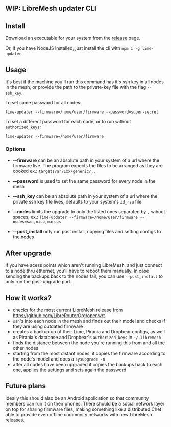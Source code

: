 ## WIP: LibreMesh updater CLI

## Install

Download an executable for your system from the [release]() page.

Or, if you have NodeJS installed, just install the cli with `npm i -g lime-updater`.

## Usage

It's best if the machine you'll run this command has it's ssh key in all nodes in the mesh, or provide the path to the private-key file with the flag `--ssh_key`.

To set same password for all nodes:

`lime-updater --firmware=/home/user/firmware --password=super-secret`

To set a different password for each node, or to run without `authorized_keys`:

`lime-updater --firmware=/home/user/firmware`

### Options

- **--firmware** can be an absolute path in your system of a url where the firmware live. The program expects the files to be arranged as they are cooked ex.: `targets/ar71xx/generic/..`

- **--password** is used to set the same password for every node in the mesh

- **--ssh_key** can be an absolute path in your system of a url where the private ssh key file lives, defaults to your system's `id_rsa` file

- **--nodes** limits the upgrade to only the listed ones separated by `,` wihout spaces; ex.: `lime-updater --firmware=/home/user/firmware --nodes=san,nico,marcos`

- **--post_install** only run post install, copying files and setting configs to the nodes

## After upgrade

If you have acess points which aren't running LibreMesh, and just connect to a node thru ethernet, you'll have to reboot them manually. In case sending the backups back to the nodes fail, you can use `--post_install` to only run the post-upgrade part.

## How it works?

- checks for the most current LibreMesh release from https://github.com/LibreRouterOrg/openwrt
- `ssh`'s into each node in the mesh and finds out their model and checks if they are using outdated firmware
- creates a backup up of their Lime, Pirania and Dropbear configs, as well as Pirania's database and Dropbear's `authorized_keys` in `~/.libremesh`
- finds the distance between the node you're running this from and all the other nodes
- starting from the most distant nodes, it copies the firmware according to the node's model and does a `sysupgrade -n`
- after all nodes have been upgraded it copies the backups back to each one, applies the settings and sets again the password

## Future plans

Ideally this should also be an Android application so that community members can run it on their phones. There should be a social network layer on top for sharing firmware files, making something like a distributed Chef able to provide even offline community networks with new LibreMesh releases.
